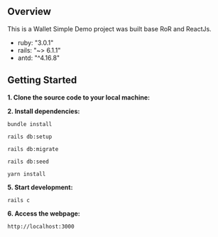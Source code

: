 ## Overview
This is a Wallet Simple Demo project was built base RoR and ReactJs.

- ruby: "3.0.1"
- rails: "~> 6.1.1"
- antd: "^4.16.8"

## Getting Started

**1. Clone the source code to your local machine:**

**2. Install dependencies:**

```
bundle install
```

```
rails db:setup
```

```
rails db:migrate
```

```
rails db:seed
```

```
yarn install
```

**5. Start development:**

```
rails c
```
**6. Access the webpage:**
```
http://localhost:3000
```